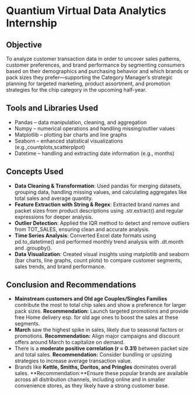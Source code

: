 # Quantium Virtual Data Analytics Internship

## Objective
To analyze customer transaction data in order to uncover sales patterns, customer preferences, and brand performance by segmenting consumers based on their demographics and purchasing behavior and which brands or pack sizes they prefer—supporting the Category Manager’s strategic planning for targeted marketing, product assortment, and promotion strategies for the chip category in the upcoming half-year.

## Tools and Libraries Used
* Pandas – data manipulation, cleaning, and aggregation
* Numpy – numerical operations and handling missing/outlier values
* Matplotlib – plotting bar charts and line graphs
* Seaborn – enhanced statistical visualizations (e.g.,countplots,scatterplpot)
* Datetime – handling and extracting date information (e.g., months)

## Concepts Used
* **Data Cleaning & Transformation**: Used pandas for merging datasets, grouping data, handling missing values, and calculating aggregates like total sales and average quantity.
* **Feature Extraction with String & Regex**: Extracted brand names and packet sizes from product descriptions using .str.extract() and regular expressions for deeper analysis.
* **Outlier Detection**: Applied the IQR method to detect and remove outliers from TOT_SALES, ensuring clean and accurate analysis.
* **Time Series Analysis**: Converted Excel date formats using pd.to_datetime() and performed monthly trend analysis with .dt.month and .groupby().
* **Data Visualization**: Created visual insights using matplotlib and seaborn (bar charts, line graphs, count plots) to compare customer segments, sales trends, and brand performance.

## Conclusion and Recommendations 
* **Mainstream customers and Old age Couples/Singles Families** contribute the most to total chip sales and show a preference for larger pack sizes.
  **Recommendation:** Launch targeted promotions and provide free Home delivery esp. for old age ones to boost the sales at these segments.
* **March** saw the highest spike in sales, likely due to seasonal factors or promotions.
  **Recommendation:** Align major campaigns and discount offers around March to capitalize on demand.
* There is a **moderate positive correlation (r = 0.31)** between packet size and total sales.
  **Recommendation:** Consider bundling or upsizing strategies to increase average transaction value.
* Brands like **Kettle, Smiths, Doritos, and Pringles** dominates overall sales.
  **Recommendation:**Ensure these popular brands are available across all distribution channels, including online and in smaller convenience stores, as they likely have a strong customer base.


